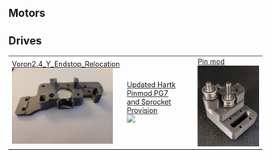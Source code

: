 ## Motors


## Drives
<table>
<tr>
<td><a href="https://github.com/VoronDesign/VoronUsers/tree/master/printer_mods/hartk1213/Voron2.4_Y_Endstop_Relocation">Voron2.4_Y_Endstop_Relocation</br>
  <img src="https://github.com/VoronDesign/VoronUsers/raw/master/printer_mods/hartk1213/Voron2.4_Y_Endstop_Relocation/Images/1.png" style="width:200px;"/></a></br></td>
  <td><a href="https://www.printables.com/fr/model/568989-updated-hartk-pinmod-pg7-and-sprocket-provision">Updated Hartk Pinmod PG7 </br>and Sprocket Provision </br>
  <img src="https://media.printables.com/media/prints/568989/images/4554571_7138b5da-ac93-4a53-9de9-4fbd74b705c0/thumbs/inside/1280x960/png/assembly-png.webp" style="width:200px;"/></a></br></td>
<td><a href="https://github.com/VoronDesign/VoronUsers/tree/master/printer_mods/hartk1213/Voron2.4_Trident_Pins_Mod">Pin mod</br>
  <img src="https://github.com/VoronDesign/VoronUsers/raw/master/printer_mods/hartk1213/Voron2.4_Trident_Pins_Mod/Images/2.jpg" style="width:200px;"/></a></br></td>
</tr>
</table> 
